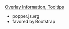 [Overlay Information, Tooltips](https://popper.js.org/index.html)
  - popper.js.org
  - favored by Bootstrap
  

